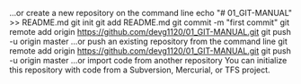 …or create a new repository on the command line
echo "# 01_GIT-MANUAL" >> README.md
git init
git add README.md
git commit -m "first commit"
git remote add origin https://github.com/devg1120/01_GIT-MANUAL.git
git push -u origin master
…or push an existing repository from the command line
git remote add origin https://github.com/devg1120/01_GIT-MANUAL.git
git push -u origin master
…or import code from another repository
You can initialize this repository with code from a Subversion, Mercurial, or TFS project.

